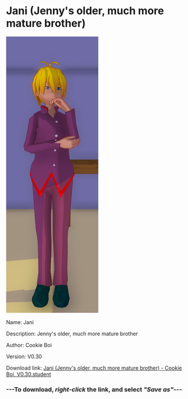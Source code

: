 # Jani (Jenny's older, much more mature brother)

<img src = "https://raw.githubusercontent.com/Arbiter1223/Daigaku-Gurashi-Custom-Students/master/Students/Files/Jani%20(Jenny's%20older%2C%20much%20more%20mature%20brother).png">

Name: Jani

Description: Jenny's older, much more mature brother

Author: Cookie Boi

Version: V0.30

Download link: <a href="https://raw.githubusercontent.com/Arbiter1223/Daigaku-Gurashi-Custom-Students/master/Students/Files/Jani%20(Jenny's%20older%2C%20much%20more%20mature%20brother)%20-%20Cookie%20Boi%2C%20V0.30.student">Jani (Jenny's older, much more mature brother) - Cookie Boi, V0.30.student</a>

### ---**To download, _right-click_ the link, and select _"Save as"_**---
